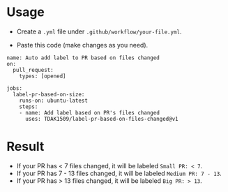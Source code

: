 # Usage

- Create a `.yml` file under `.github/workflow/your-file.yml`.

- Paste this code (make changes as you need).

```
name: Auto add label to PR based on files changed
on:
  pull_request:
    types: [opened]

jobs:
  label-pr-based-on-size:
    runs-on: ubuntu-latest
    steps:
    - name: Add label based on PR's files changed
      uses: TDAK1509/label-pr-based-on-files-changed@v1

```

# Result

- If your PR has < 7 files changed, it will be labeled `Small PR: < 7`.
- If your PR has 7 - 13 files changed, it will be labeled `Medium PR: 7 - 13`.
- If your PR has > 13 files changed, it will be labeled `Big PR: > 13`.
